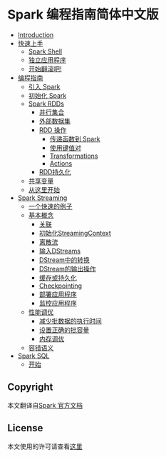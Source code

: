 Spark 编程指南简体中文版
=============================

* [Introduction](README.md)
* [快速上手](quick-start/README.md)
  * [Spark Shell](quick-start/using-spark-shell.md)
  * [独立应用程序](quick-start/standalone-applications.md)
  * [开始翻滚吧!](quick-start/where-to-go-from-here.md)
* [编程指南](programming-guide/README.md)
  * [引入 Spark](programming-guide/linking-with-spark.md)
  * [初始化 Spark](programming-guide/initializing-spark.md)
  * [Spark RDDs](programming-guide/rdds/README.md)
    * [并行集合](programming-guide/rdds/parallelized-collections.md)
    * [外部数据集](programming-guide/rdds/external-datasets.md)
    * [RDD 操作](programming-guide/rdds/rdd-operations.md) 
      * [传递函数到 Spark](programming-guide/rdds/passing-functions-to-spark.md)
      * [使用键值对](programming-guide/rdds/working-with-key-value-pairs.md)
      * [Transformations](programming-guide/rdds/transformations.md)
      * [Actions](programming-guide/rdds/actions.md)
    * [RDD持久化](programming-guide/rdds/rdd-persistences.md)
  * [共享变量](programming-guide/shared-variables.md)
  * [从这里开始](programming-guide/from-here.md)
* [Spark Streaming](spark-streaming/README.md)
  * [一个快速的例子](spark-streaming/a-quick-example.md)
  * [基本概念](spark-streaming/basic-concepts/README.md)
    * [关联](spark-streaming/basic-concepts/linking.md)
    * [初始化StreamingContext](spark-streaming/basic-concepts/initializing-StreamingContext.md)
    * [离散流](spark-streaming/basic-concepts/discretized-streams.md)
    * [输入DStreams](spark-streaming/basic-concepts/input-DStreams.md)
    * [DStream中的转换](spark-streaming/basic-concepts/transformations-on-DStreams.md)
    * [DStream的输出操作](spark-streaming/basic-concepts/output-operations-on-DStreams.md)
    * [缓存或持久化](spark-streaming/basic-concepts/caching-persistence.md)
    * [Checkpointing](spark-streaming/basic-concepts/checkpointing.md)
    * [部署应用程序](spark-streaming/basic-concepts/deploying-applications.md)
    * [监控应用程序](spark-streaming/basic-concepts/monitoring-applications.md)
  * [性能调优](spark-streaming/performance-tuning/README.md)
    * [减少批数据的执行时间](spark-streaming/performance-tuning/reducing-processing-time.md)
    * [设置正确的批容量](spark-streaming/performance-tuning/setting-right-batch-size.md)
    * [内存调优](spark-streaming/performance-tuning/memory-tuning.md)
  * [容错语义](spark-streaming/fault-tolerance-semantics/README.md)
* [Spark SQL](spark-sql/README.md)
  * [开始](spark-sql/getting-started.md)

## Copyright

本文翻译自[Spark 官方文档](https://spark.apache.org/docs/latest/)

## License

本文使用的许可请查看[这里](LICENSE)